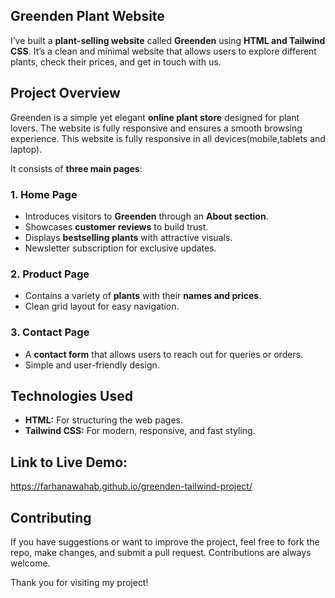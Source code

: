 ## Greenden Plant Website

I’ve built a **plant-selling website** called **Greenden** using **HTML and Tailwind CSS**. It’s a clean and minimal website that allows users to explore different plants, check their prices, and get in touch with us.  

## Project Overview  
Greenden is a simple yet elegant **online plant store** designed for plant lovers. The website is fully responsive and ensures a smooth browsing experience. This website is fully responsive in all devices(mobile,tablets and laptop).

It consists of **three main pages**:  

### 1. Home Page  
- Introduces visitors to **Greenden** through an **About section**.  
- Showcases **customer reviews** to build trust.  
- Displays **bestselling plants** with attractive visuals.
- Newsletter subscription for exclusive updates.  

### 2. Product Page  
- Contains a variety of **plants** with their **names and prices**.  
- Clean grid layout for easy navigation.  

### 3. Contact Page  
- A **contact form** that allows users to reach out for queries or orders.  
- Simple and user-friendly design.  

## Technologies Used  
- **HTML:** For structuring the web pages.  
- **Tailwind CSS:**  For modern, responsive, and fast styling.  

## Link to Live Demo:
https://farhanawahab.github.io/greenden-tailwind-project/

## Contributing  
If you have suggestions or want to improve the project, feel free to fork the repo, make changes, and submit a pull request. Contributions are always welcome.  

Thank you for visiting my project!
